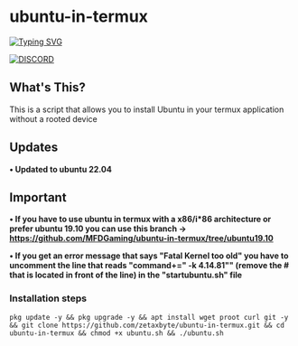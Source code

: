 # ubuntu-in-termux

<a href="https://git.io/typing-svg"><img src="https://readme-typing-svg.herokuapp.com?font=Ubuntu&size=33&duration=555&pause=1&color=97FF00&background=000000&vCenter=true&multiline=true&width=1733&height=500&lines=PRETTY_NAME%3D%22Ubuntu+22.04.5+LTS%22;NAME%3D%22Ubuntu%22;VERSION_ID%3D%2222.04%22;VERSION%3D%2222.04.5+LTS+(Jammy+Jellyfish)%22;VERSION_CODENAME%3Djammy;ID%3Dubuntu;ID_LIKE%3Ddebian;HOME_URL%3D%22https%3A%2F%2Fwww.ubuntu.com%2F%22;SUPPORT_URL%3D%22https%3A%2F%2Fhelp.ubuntu.com%2F%22;BUG_REPORT_URL%3D%22https%3A%2F%2Fbugs.launchpad.net%2Fubuntu%2F%22;PRIVACY_POLICY_URL%3D%22https%3A%2F%2Fwww.ubuntu.com%2Flegal%2Fterms-and-policies%2Fprivacy-policy%22;UBUNTU_CODENAME%3Djammy" alt="Typing SVG" /></a>

[![DISCORD](https://img.shields.io/badge/Chat-On%20Discord-738BD7.svg?style=for-the-badge)](https://discord.gg/Xaqkdeh)

## What's This?

This is a script that allows you to install Ubuntu in your termux application without a rooted device

## Updates

**• Updated to ubuntu 22.04**

## Important

**• If you have to use ubuntu in termux with a x86/i\*86 architecture or prefer ubuntu 19.10 you can use this branch -> https://github.com/MFDGaming/ubuntu-in-termux/tree/ubuntu19.10**

**• If you get an error message that says "Fatal Kernel too old" you have to uncomment the line that reads "command+=" -k 4.14.81"" (remove the # that is located in front of the line) in the "startubuntu.sh" file**

### Installation steps

```
pkg update -y && pkg upgrade -y && apt install wget proot curl git -y && git clone https://github.com/zetaxbyte/ubuntu-in-termux.git && cd ubuntu-in-termux && chmod +x ubuntu.sh && ./ubuntu.sh
```

